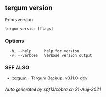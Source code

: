 ## tergum version

Prints version

```
tergum version [flags]
```

### Options

```
  -h, --help      help for version
  -v, --verbose   Verbose version output
```

### SEE ALSO

* [tergum](tergum.md)	 - Tergum Backup, v0.11.0-dev

###### Auto generated by spf13/cobra on 21-Aug-2021
